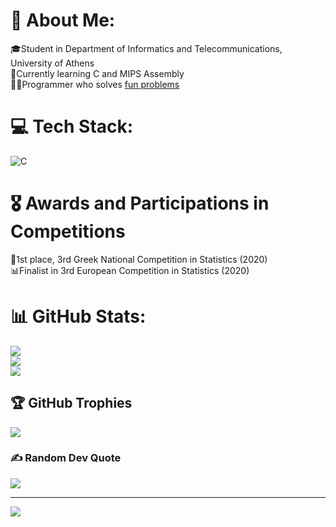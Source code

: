 <!-- crstalle's personal biography -->
# 💫 About Me:
🎓Student in Department of Informatics and Telecommunications, University of Athens<br>🧠Currently learning C and MIPS Assembly<br>🧑‍💻Programmer who solves [fun problems](https://github.com/crstalle/Fun-Problems) <br/>

# 💻 Tech Stack:
![C](https://img.shields.io/badge/c-%2300599C.svg?style=plastic&logo=c&logoColor=white) <br/>

# 🎖️ Awards and Participations in Competitions
🥇1st place, 3rd Greek National Competition in Statistics (2020) <br/>
📊Finalist in 3rd European Competition in Statistics (2020) <br/>

# 📊 GitHub Stats:
![](https://github-readme-stats.vercel.app/api?username=crstalle&theme=midnight-purple&hide_border=false&include_all_commits=false&count_private=false)<br/>
![](https://github-readme-streak-stats.herokuapp.com/?user=crstalle&theme=midnight-purple&hide_border=false)<br/>
![](https://github-readme-stats.vercel.app/api/top-langs/?username=crstalle&theme=midnight-purple&hide_border=false&include_all_commits=false&count_private=false&layout=compact) <br/>


## 🏆 GitHub Trophies
![](https://github-profile-trophy.vercel.app/?username=crstalle&theme=discord&no-frame=false&no-bg=true&margin-w=4) <br/>


### ✍️ Random Dev Quote
![](https://quotes-github-readme.vercel.app/api?type=horizontal&theme=radical) 

---
[![](https://visitcount.itsvg.in/api?id=crstalle&icon=5&color=6)](https://visitcount.itsvg.in)

<!-- Proudly created with GPRM ( https://gprm.itsvg.in ) -->

